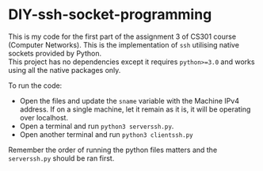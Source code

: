 # DIY-ssh-socket-programming

This is my code for the first part of the assignment 3 of CS301 course (Computer Networks). This is the implementation of `ssh` utilising native sockets provided by Python.  
This project has no dependencies except it requires `python>=3.0` and works using all the native packages only.  

To run the code:
- Open the files and update the `sname` variable with the Machine IPv4 address. If on a single machine, let it remain as it is, it will be operating over localhost.
- Open a terminal and run `python3 serverssh.py`.
- Open another terminal and run `python3 clientssh.py`

Remember the order of running the python files matters and the `serverssh.py` should be ran first.
